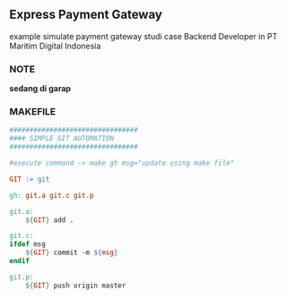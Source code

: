 ## Express Payment Gateway

example simulate payment gateway studi case Backend Developer in PT Maritim Digital Indonesia

### NOTE

**sedang di garap**

### MAKEFILE

```makefile
################################
#### SIMPLE GIT AUTOMATION
################################

#execute command -> make gh msg="update using make file"

GIT := git

gh: git.a git.c git.p

git.a:
	${GIT} add .

git.c:
ifdef msg
	${GIT} commit -m ${msg}
endif

git.p:
	${GIT} push origin master
```

